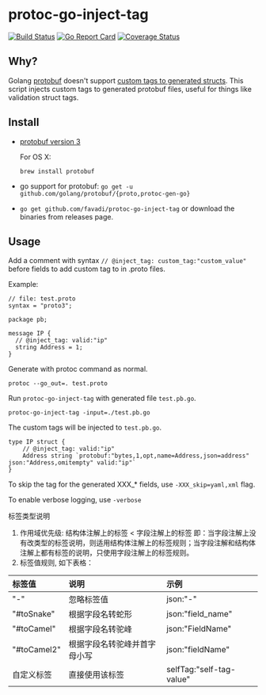 # protoc-go-inject-tag

[![Build Status](https://travis-ci.org/favadi/protoc-go-inject-tag.svg?branch=master)](https://travis-ci.org/favadi/protoc-go-inject-tag)
[![Go Report Card](https://goreportcard.com/badge/github.com/favadi/protoc-go-inject-tag)](https://goreportcard.com/report/github.com/favadi/protoc-go-inject-tag)
[![Coverage Status](https://coveralls.io/repos/github/favadi/protoc-go-inject-tag/badge.svg)](https://coveralls.io/github/favadi/protoc-go-inject-tag)

## Why?

Golang [protobuf](https://github.com/golang/protobuf) doesn't support
[custom tags to generated structs](https://github.com/golang/protobuf/issues/52). This
script injects custom tags to generated protobuf files, useful for
things like validation struct tags.

## Install

* [protobuf version 3](https://github.com/google/protobuf)

  For OS X:
  
  ```
  brew install protobuf
  ```
* go support for protobuf: `go get -u github.com/golang/protobuf/{proto,protoc-gen-go}`

*  `go get github.com/favadi/protoc-go-inject-tag` or download the
  binaries from releases page.

## Usage

Add a comment with syntax `// @inject_tag: custom_tag:"custom_value"`
before fields to add custom tag to in .proto files.

Example:

```
// file: test.proto
syntax = "proto3";

package pb;

message IP {
  // @inject_tag: valid:"ip"
  string Address = 1;
}
```

Generate with protoc command as normal.

```
protoc --go_out=. test.proto
```

Run `protoc-go-inject-tag` with generated file `test.pb.go`.

```
protoc-go-inject-tag -input=./test.pb.go
```

The custom tags will be injected to `test.pb.go`.

```
type IP struct {
	// @inject_tag: valid:"ip"
	Address string `protobuf:"bytes,1,opt,name=Address,json=address" json:"Address,omitempty" valid:"ip"`
}
```

To skip the tag for the generated XXX_* fields, use
`-XXX_skip=yaml,xml` flag.

To enable verbose logging, use `-verbose`

标签类型说明
 1. 作用域优先级:
    结构体注解上的标签 < 字段注解上的标签
    即：当字段注解上没有改类型的标签说明，则适用结构体注解上的标签规则；当字段注解和结构体注解上都有标签的说明，只使用字段注解上的标签规则。
 2. 标签值规则, 如下表格：  

  | 标签值        |         说明          |  示例 |
  | :---          |         :---          | :--- |
  | "-"           | 忽略标签值            |   json:"-"    |
  | "#toSnake"    | 根据字段名转蛇形            |   json:"field_name"    |
  | "#toCamel"    | 根据字段名转驼峰           |   json:"FieldName"    |
  | "#toCamel2"   | 根据字段名转驼峰并首字母小写 |   json:"fieldName"    |
  | 自定义标签  | 直接使用该标签 |   selfTag:"self-tag-value"    |